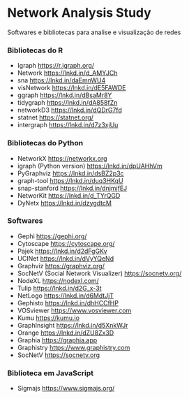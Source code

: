 # Network Analysis Study

Softwares e bibliotecas para analise e visualização de redes 

### Bibliotecas do R
- Igraph 
https://r.igraph.org/
- Network 
https://lnkd.in/d_AMYJCh
- sna
https://lnkd.in/daEmnWU4
- visNetwork
https://lnkd.in/dE5FAWDE
- ggraph
https://lnkd.in/dBsaMr8Y
- tidygraph
https://lnkd.in/dA858fZn
- networkD3
https://lnkd.in/dQDrG7fd
- statnet
https://statnet.org/
- intergraph
https://lnkd.in/d7z3xjUu

### Bibliotecas do Python
- NetworkX
https://networkx.org
- igraph (Python version)
https://lnkd.in/dpUAHhVm
- PyGraphviz
https://lnkd.in/dsBZ2p3c
- graph-tool
https://lnkd.in/duq3HKqU
- snap-stanford
https://lnkd.in/dnjmjfEJ
- NetworKit
https://lnkd.in/d_TYrQGD
- DyNetx
https://lnkd.in/dzygdtcM

### Softwares
- Gephi
https://gephi.org/
- Cytoscape
https://cytoscape.org/
- Pajek
https://lnkd.in/d2dFgGKv
- UCINet
https://lnkd.in/dVyYQeNd
- Graphviz
https://graphviz.org/
- SocNetV (Social Network Visualizer)
https://socnetv.org/
- NodeXL
https://nodexl.com/
- Tulip
https://lnkd.in/d2G_x-3t
- NetLogo
https://lnkd.in/d6MdtJjT
- Gephisto
https://lnkd.in/dhHCCfHP
- VOSviewer
https://www.vosviewer.com
- Kumu
https://kumu.io
- GraphInsight
https://lnkd.in/d5XnkWJr
- Orange
https://lnkd.in/dZU8Zx3D
- Graphia
https://graphia.app
- Graphistry
https://www.graphistry.com
-  SocNetV
https://socnetv.org
 
 
### Biblioteca em JavaScript
- Sigmajs
https://www.sigmajs.org/
